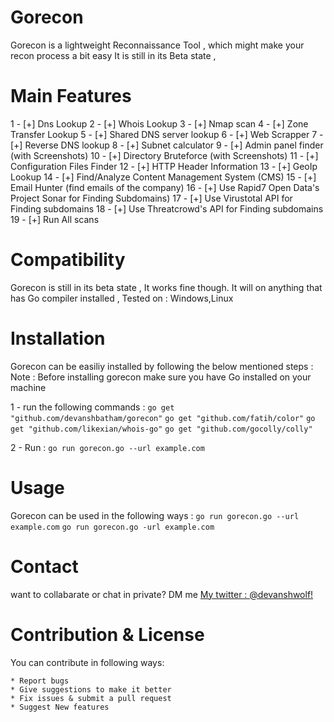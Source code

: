 # Gorecon
Gorecon is a lightweight Reconnaissance Tool , which might make your recon process a bit easy 
It is still in its Beta state , 

# Main Features
1  - [+] Dns Lookup 
2  - [+] Whois Lookup 
3  - [+] Nmap scan 
4  - [+] Zone Transfer Lookup 
5  - [+] Shared DNS server lookup
6  - [+] Web Scrapper 
7  - [+] Reverse DNS lookup
8  - [+] Subnet calculator
9  - [+] Admin panel finder (with Screenshots)
10 - [+] Directory Bruteforce (with Screenshots)
11 - [+] Configuration Files Finder
12 - [+] HTTP Header Information
13 - [+] GeoIp Lookup
14 - [+] Find/Analyze Content Management System (CMS) 
15 - [+] Email Hunter (find emails of the company)
16 - [+] Use Rapid7 Open Data's Project Sonar for Finding Subdomains)
17 - [+] Use Virustotal API for Finding subdomains
18 - [+] Use Threatcrowd's API for Finding subdomains
19 - [+] Run All scans

# Compatibility
Gorecon is still in its beta state , It works fine though. 
It will on anything that has Go compiler installed ,
Tested on  : Windows,Linux

# Installation 
Gorecon can be easiliy installed by following the below mentioned steps : 
Note : Before installing gorecon make sure you have Go installed on your machine 

1 - run the following commands :
`go get "github.com/devanshbatham/gorecon"`
`go get "github.com/fatih/color"`
`go get "github.com/likexian/whois-go"`
`go get "github.com/gocolly/colly"`

2 - Run  : `go run gorecon.go --url example.com`

# Usage 
Gorecon can be used in the following ways : 
`go run gorecon.go --url example.com`
`go run gorecon.go -url example.com`

# Contact 
want to collabarate or chat in private? DM me [My twitter : @devanshwolf!](http://twitter.com/devanshwolf)

# Contribution & License

You can contribute in following ways:

    * Report bugs
    * Give suggestions to make it better
    * Fix issues & submit a pull request
    * Suggest New features 


